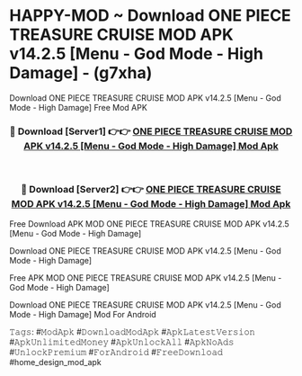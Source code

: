 # HAPPY-MOD ~ Download ONE PIECE TREASURE CRUISE MOD APK v14.2.5 [Menu - God Mode - High Damage] - (g7xha)
Download ONE PIECE TREASURE CRUISE MOD APK v14.2.5 [Menu - God Mode - High Damage] Free Mod APK

<div align="center">
<h3>🔴 Download [Server1] 👉👉 <a href="https://apk-comot.site?title=ONE_PIECE_TREASURE_CRUISE_MOD_APK_v14.2.5_[Menu_-_God_Mode_-_High_Damage]">ONE PIECE TREASURE CRUISE MOD APK v14.2.5 [Menu - God Mode - High Damage] Mod Apk</a></h3><br>

<h3>🔴 Download [Server2] 👉👉 <a href="https://apk-comot.site?title=ONE_PIECE_TREASURE_CRUISE_MOD_APK_v14.2.5_[Menu_-_God_Mode_-_High_Damage]">ONE PIECE TREASURE CRUISE MOD APK v14.2.5 [Menu - God Mode - High Damage] Mod Apk</a></h3>
</div>


Free Download APK MOD ONE PIECE TREASURE CRUISE MOD APK v14.2.5 [Menu - God Mode - High Damage]

Download ONE PIECE TREASURE CRUISE MOD APK v14.2.5 [Menu - God Mode - High Damage] 

Free APK MOD ONE PIECE TREASURE CRUISE MOD APK v14.2.5 [Menu - God Mode - High Damage] 

Download ONE PIECE TREASURE CRUISE MOD APK v14.2.5 [Menu - God Mode - High Damage] Mod For Android

𝚃𝚊𝚐𝚜: #𝙼𝚘𝚍𝙰𝚙𝚔 #𝙳𝚘𝚠𝚗𝚕𝚘𝚊𝚍𝙼𝚘𝚍𝙰𝚙𝚔 #𝙰𝚙𝚔𝙻𝚊𝚝𝚎𝚜𝚝𝚅𝚎𝚛𝚜𝚒𝚘𝚗 #𝙰𝚙𝚔𝚄𝚗𝚕𝚒𝚖𝚒𝚝𝚎𝚍𝙼𝚘𝚗𝚎𝚢 #𝙰𝚙𝚔𝚄𝚗𝚕𝚘𝚌𝚔𝙰𝚕𝚕 #𝙰𝚙𝚔𝙽𝚘𝙰𝚍𝚜 #𝚄𝚗𝚕𝚘𝚌𝚔𝙿𝚛𝚎𝚖𝚒𝚞𝚖 #𝙵𝚘𝚛𝙰𝚗𝚍𝚛𝚘𝚒𝚍 #𝙵𝚛𝚎𝚎𝙳𝚘𝚠𝚗𝚕𝚘𝚊𝚍 #home_design_mod_apk